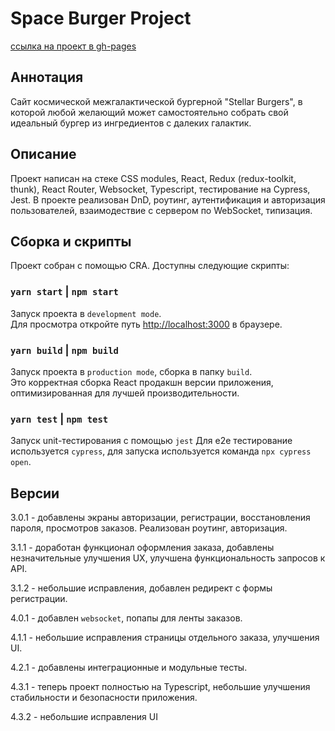 # Space Burger Project
[ссылка на проект в gh-pages](https://4mnesiac.github.io/space-burger)

## Аннотация 

Сайт космической межгалактической бургерной "Stellar Burgers", в которой любой желающий может самостоятельно собрать свой идеальный бургер из ингредиентов с далеких галактик.

## Описание

Проект написан на стеке CSS modules, React, Redux (redux-toolkit, thunk), React Router, Websocket, Typescript, тестирование на Cypress, Jest. В проекте реализован DnD, роутинг, аутентификация и авторизация пользователей, взаимодествие с сервером по WebSocket, типизация.

## Сборка и скрипты

Проект собран с помощью CRA. Доступны следующие скрипты:

### `yarn start` | `npm start`

Запуск проекта в ```development mode```.\
Для просмотра откройте путь [http://localhost:3000](http://localhost:3000) в браузере.

### `yarn build` | `npm build`

Запуск проекта в ```production mode```, сборка в папку `build`.\
Это корректная сборка React продакшн версии приложения, оптимизированная для лучшей производительности.

### `yarn test` | `npm test`

Запуск unit-тестирования с помощью ```jest```
Для e2e тестирование используется ```cypress```, для запуска используется команда ```npx cypress open```.


## Версии

3.0.1 - добавлены экраны авторизации, регистрации, восстановления пароля, просмотров заказов. Реализован роутинг, авторизация.

3.1.1 - доработан функционал оформления заказа, добавлены незначительные улучшения UX, улучшена функциональность запросов к API.

3.1.2 - небольшие исправления, добавлен редирект с формы регистрации.

4.0.1 - добавлен ```websocket```, попапы для ленты заказов.

4.1.1 - небольшие исправления страницы отдельного заказа, улучшения UI.

4.2.1 - добавлены интеграционные и модульные тесты.

4.3.1 - теперь проект полностью на Typescript, небольшие улучшения стабильности и безопасности приложения.

4.3.2 - небольшие исправления UI
